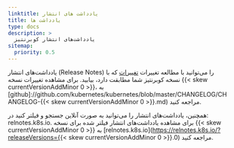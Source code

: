 ```yaml
---
linktitle: یادداشت های انتشار
title: یادداشت ها
type: docs
description: >
  یادداشت‌های انتشار کوبرنتیز
sitemap:
  priority: 0.5
---
```

یادداشت‌های انتشار (Release Notes) را می‌توانید با مطالعه تغییرات [تغییرات](https://github.com/kubernetes/kubernetes/tree/master/CHANGELOG) که با نسخه کوبرنتیز شما مطابقت دارد، بیابید.
برای مشاهده تغییرات نسخه {{< skew currentVersionAddMinor 0 >}}، به [github]://github.com/kubernetes/kubernetes/blob/master/CHANGELOG/CHANGELOG-{{< skew currentVersionAddMinor 0 >}}.md) مراجعه کنید.

همچنین، یادداشت‌های انتشار را می‌توانید به صورت آنلاین جستجو و فیلتر کنید در: relnotes.k8s.io.
برای مشاهده یادداشت‌های انتشار فیلتر شده برای نسخه {{< skew currentVersionAddMinor 0 >}} به [relnotes.k8s.io](https://relnotes.k8s.io/?releaseVersions={{< skew currentVersionAddMinor 0 >}}.0) مراجعه کنید.